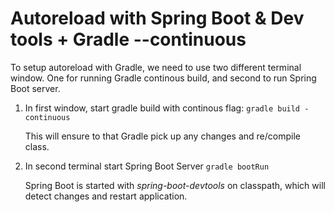 # Autoreload with Spring Boot & Dev tools + Gradle --continuous

To setup autoreload with Gradle, we need to use two different terminal window. One for running Gradle continous build, and second to run Spring Boot server.

1. In first window, start gradle build with continous flag:
    ```gradle build -continuous```

    This will ensure to that Gradle pick up any changes and re/compile class.
    
2. In second terminal start Spring Boot Server
    ```gradle bootRun```
    
   Spring Boot is started with _spring-boot-devtools_ on classpath, which will detect changes and restart application.
    
